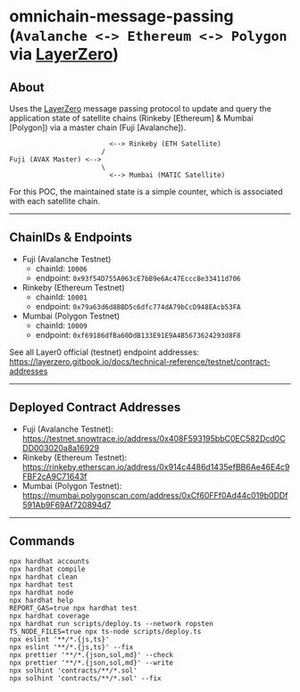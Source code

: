 # omnichain-message-passing (`Avalanche <-> Ethereum <-> Polygon` via [LayerZero](https://layerzero.gitbook.io/docs/))

## About
Uses the [LayerZero](https://layerzero.gitbook.io/docs/) message passing protocol to update and query the application state of satellite chains (Rinkeby [Ethereum] & Mumbai [Polygon]) via a master chain (Fuji [Avalanche]).

```
                         <--> Rinkeby (ETH Satellite)
                       /
Fuji (AVAX Master) <-->
                       \
                         <--> Mumbai (MATIC Satellite)
```

For this POC, the maintained state is a simple counter, which is associated with each satellite chain.

---

## ChainIDs & Endpoints

* Fuji (Avalanche Testnet)
  * chainId: `10006`
  * endpoint: `0x93f54D755A063cE7bB9e6Ac47Eccc8e33411d706`
* Rinkeby (Ethereum Testnet)
  * chainId: `10001`
  * endpoint: `0x79a63d6d8BBD5c6dfc774dA79bCcD948EAcb53FA`
* Mumbai (Polygon Testnet)
  * chainId: `10009`
  * endpoint: `0xf69186dfBa60DdB133E91E9A4B5673624293d8F8`

See all Layer0 official (testnet) endpoint addresses: https://layerzero.gitbook.io/docs/technical-reference/testnet/contract-addresses

---

## Deployed Contract Addresses

* Fuji (Avalanche Testnet): https://testnet.snowtrace.io/address/0x408F593195bbC0EC582Dcd0CDD003020a8a16929
* Rinkeby (Ethereum Testnet): https://rinkeby.etherscan.io/address/0x914c4486d1435efBB6Ae46E4c9FBF2cA9C71643f
* Mumbai (Polygon Testnet): https://mumbai.polygonscan.com/address/0xCf60FFf0Ad44c019b0DDf591Ab9F69Af720894d7

---

## Commands

```shell
npx hardhat accounts
npx hardhat compile
npx hardhat clean
npx hardhat test
npx hardhat node
npx hardhat help
REPORT_GAS=true npx hardhat test
npx hardhat coverage
npx hardhat run scripts/deploy.ts --network ropsten
TS_NODE_FILES=true npx ts-node scripts/deploy.ts
npx eslint '**/*.{js,ts}'
npx eslint '**/*.{js,ts}' --fix
npx prettier '**/*.{json,sol,md}' --check
npx prettier '**/*.{json,sol,md}' --write
npx solhint 'contracts/**/*.sol'
npx solhint 'contracts/**/*.sol' --fix
```
